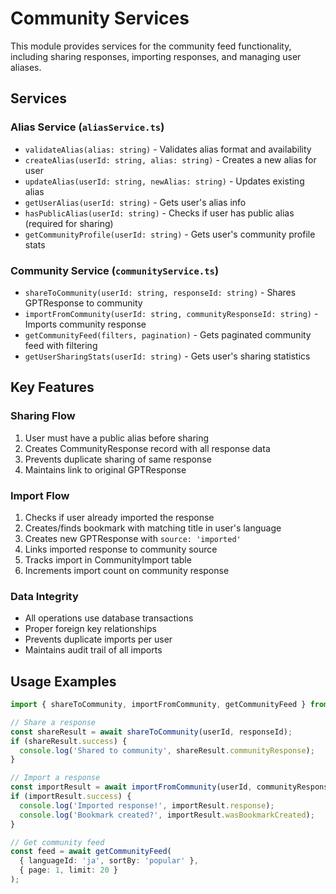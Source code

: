 # Community Services

This module provides services for the community feed functionality, including sharing responses, importing responses, and managing user aliases.

## Services

### Alias Service (`aliasService.ts`)
- `validateAlias(alias: string)` - Validates alias format and availability
- `createAlias(userId: string, alias: string)` - Creates a new alias for user
- `updateAlias(userId: string, newAlias: string)` - Updates existing alias
- `getUserAlias(userId: string)` - Gets user's alias info
- `hasPublicAlias(userId: string)` - Checks if user has public alias (required for sharing)
- `getCommunityProfile(userId: string)` - Gets user's community profile stats

### Community Service (`communityService.ts`)
- `shareToCommunity(userId: string, responseId: string)` - Shares GPTResponse to community
- `importFromCommunity(userId: string, communityResponseId: string)` - Imports community response
- `getCommunityFeed(filters, pagination)` - Gets paginated community feed with filtering
- `getUserSharingStats(userId: string)` - Gets user's sharing statistics

## Key Features

### Sharing Flow
1. User must have a public alias before sharing
2. Creates CommunityResponse record with all response data
3. Prevents duplicate sharing of same response
4. Maintains link to original GPTResponse

### Import Flow
1. Checks if user already imported the response
2. Creates/finds bookmark with matching title in user's language
3. Creates new GPTResponse with `source: 'imported'`
4. Links imported response to community source
5. Tracks import in CommunityImport table
6. Increments import count on community response

### Data Integrity
- All operations use database transactions
- Proper foreign key relationships
- Prevents duplicate imports per user
- Maintains audit trail of all imports

## Usage Examples

```typescript
import { shareToCommunity, importFromCommunity, getCommunityFeed } from '@/lib/community';

// Share a response
const shareResult = await shareToCommunity(userId, responseId);
if (shareResult.success) {
  console.log('Shared to community', shareResult.communityResponse);
}

// Import a response
const importResult = await importFromCommunity(userId, communityResponseId);
if (importResult.success) {
  console.log('Imported response!', importResult.response);
  console.log('Bookmark created?', importResult.wasBookmarkCreated);
}

// Get community feed
const feed = await getCommunityFeed(
  { languageId: 'ja', sortBy: 'popular' },
  { page: 1, limit: 20 }
);
```
